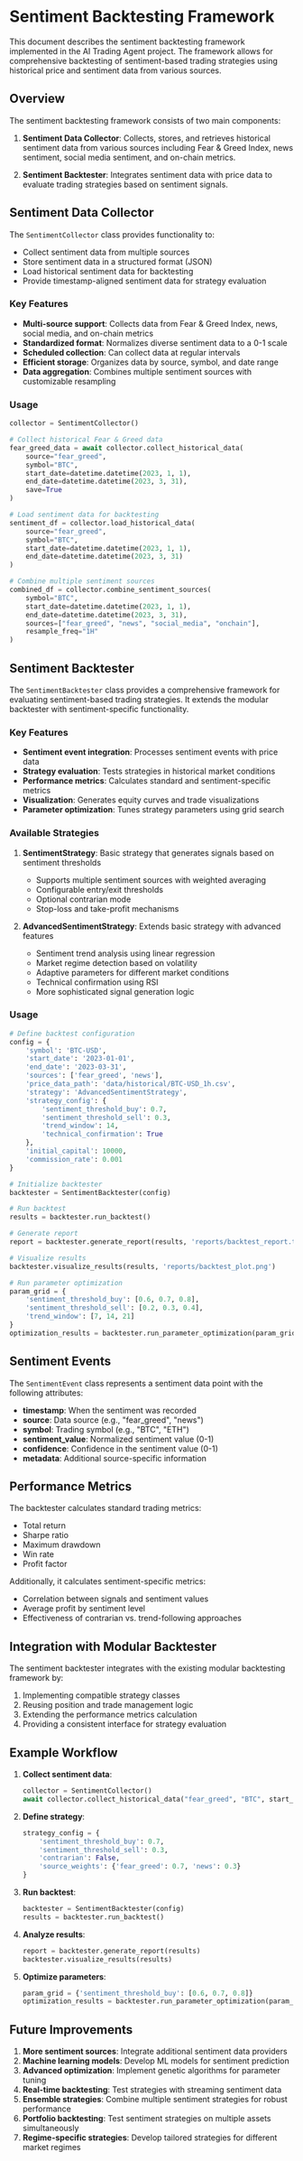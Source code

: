 # Sentiment Backtesting Framework

This document describes the sentiment backtesting framework implemented in the AI Trading Agent project. The framework allows for comprehensive backtesting of sentiment-based trading strategies using historical price and sentiment data from various sources.

## Overview

The sentiment backtesting framework consists of two main components:

1. **Sentiment Data Collector**: Collects, stores, and retrieves historical sentiment data from various sources including Fear & Greed Index, news sentiment, social media sentiment, and on-chain metrics.

2. **Sentiment Backtester**: Integrates sentiment data with price data to evaluate trading strategies based on sentiment signals.

## Sentiment Data Collector

The `SentimentCollector` class provides functionality to:

- Collect sentiment data from multiple sources
- Store sentiment data in a structured format (JSON)
- Load historical sentiment data for backtesting
- Provide timestamp-aligned sentiment data for strategy evaluation

### Key Features

- **Multi-source support**: Collects data from Fear & Greed Index, news, social media, and on-chain metrics
- **Standardized format**: Normalizes diverse sentiment data to a 0-1 scale
- **Scheduled collection**: Can collect data at regular intervals
- **Efficient storage**: Organizes data by source, symbol, and date range
- **Data aggregation**: Combines multiple sentiment sources with customizable resampling

### Usage

```python
collector = SentimentCollector()

# Collect historical Fear & Greed data
fear_greed_data = await collector.collect_historical_data(
    source="fear_greed",
    symbol="BTC",
    start_date=datetime.datetime(2023, 1, 1),
    end_date=datetime.datetime(2023, 3, 31),
    save=True
)

# Load sentiment data for backtesting
sentiment_df = collector.load_historical_data(
    source="fear_greed",
    symbol="BTC",
    start_date=datetime.datetime(2023, 1, 1),
    end_date=datetime.datetime(2023, 3, 31)
)

# Combine multiple sentiment sources
combined_df = collector.combine_sentiment_sources(
    symbol="BTC",
    start_date=datetime.datetime(2023, 1, 1),
    end_date=datetime.datetime(2023, 3, 31),
    sources=["fear_greed", "news", "social_media", "onchain"],
    resample_freq="1H"
)
```

## Sentiment Backtester

The `SentimentBacktester` class provides a comprehensive framework for evaluating sentiment-based trading strategies. It extends the modular backtester with sentiment-specific functionality.

### Key Features

- **Sentiment event integration**: Processes sentiment events with price data
- **Strategy evaluation**: Tests strategies in historical market conditions
- **Performance metrics**: Calculates standard and sentiment-specific metrics
- **Visualization**: Generates equity curves and trade visualizations
- **Parameter optimization**: Tunes strategy parameters using grid search

### Available Strategies

1. **SentimentStrategy**: Basic strategy that generates signals based on sentiment thresholds
   - Supports multiple sentiment sources with weighted averaging
   - Configurable entry/exit thresholds
   - Optional contrarian mode
   - Stop-loss and take-profit mechanisms

2. **AdvancedSentimentStrategy**: Extends basic strategy with advanced features
   - Sentiment trend analysis using linear regression
   - Market regime detection based on volatility
   - Adaptive parameters for different market conditions
   - Technical confirmation using RSI
   - More sophisticated signal generation logic

### Usage

```python
# Define backtest configuration
config = {
    'symbol': 'BTC-USD',
    'start_date': '2023-01-01',
    'end_date': '2023-03-31',
    'sources': ['fear_greed', 'news'],
    'price_data_path': 'data/historical/BTC-USD_1h.csv',
    'strategy': 'AdvancedSentimentStrategy',
    'strategy_config': {
        'sentiment_threshold_buy': 0.7,
        'sentiment_threshold_sell': 0.3,
        'trend_window': 14,
        'technical_confirmation': True
    },
    'initial_capital': 10000,
    'commission_rate': 0.001
}

# Initialize backtester
backtester = SentimentBacktester(config)

# Run backtest
results = backtester.run_backtest()

# Generate report
report = backtester.generate_report(results, 'reports/backtest_report.txt')

# Visualize results
backtester.visualize_results(results, 'reports/backtest_plot.png')

# Run parameter optimization
param_grid = {
    'sentiment_threshold_buy': [0.6, 0.7, 0.8],
    'sentiment_threshold_sell': [0.2, 0.3, 0.4],
    'trend_window': [7, 14, 21]
}
optimization_results = backtester.run_parameter_optimization(param_grid)
```

## Sentiment Events

The `SentimentEvent` class represents a sentiment data point with the following attributes:

- **timestamp**: When the sentiment was recorded
- **source**: Data source (e.g., "fear_greed", "news")
- **symbol**: Trading symbol (e.g., "BTC", "ETH")
- **sentiment_value**: Normalized sentiment value (0-1)
- **confidence**: Confidence in the sentiment value (0-1)
- **metadata**: Additional source-specific information

## Performance Metrics

The backtester calculates standard trading metrics:

- Total return
- Sharpe ratio
- Maximum drawdown
- Win rate
- Profit factor

Additionally, it calculates sentiment-specific metrics:

- Correlation between signals and sentiment values
- Average profit by sentiment level
- Effectiveness of contrarian vs. trend-following approaches

## Integration with Modular Backtester

The sentiment backtester integrates with the existing modular backtesting framework by:

1. Implementing compatible strategy classes
2. Reusing position and trade management logic
3. Extending the performance metrics calculation
4. Providing a consistent interface for strategy evaluation

## Example Workflow

1. **Collect sentiment data**:
   ```python
   collector = SentimentCollector()
   await collector.collect_historical_data("fear_greed", "BTC", start_date, end_date)
   ```

2. **Define strategy**:
   ```python
   strategy_config = {
       'sentiment_threshold_buy': 0.7,
       'sentiment_threshold_sell': 0.3,
       'contrarian': False,
       'source_weights': {'fear_greed': 0.7, 'news': 0.3}
   }
   ```

3. **Run backtest**:
   ```python
   backtester = SentimentBacktester(config)
   results = backtester.run_backtest()
   ```

4. **Analyze results**:
   ```python
   report = backtester.generate_report(results)
   backtester.visualize_results(results)
   ```

5. **Optimize parameters**:
   ```python
   param_grid = {'sentiment_threshold_buy': [0.6, 0.7, 0.8]}
   optimization_results = backtester.run_parameter_optimization(param_grid)
   ```

## Future Improvements

1. **More sentiment sources**: Integrate additional sentiment data providers
2. **Machine learning models**: Develop ML models for sentiment prediction
3. **Advanced optimization**: Implement genetic algorithms for parameter tuning
4. **Real-time backtesting**: Test strategies with streaming sentiment data
5. **Ensemble strategies**: Combine multiple sentiment strategies for robust performance
6. **Portfolio backtesting**: Test sentiment strategies on multiple assets simultaneously
7. **Regime-specific strategies**: Develop tailored strategies for different market regimes